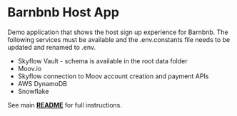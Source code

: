 # Barnbnb Host App

Demo application that shows the host sign up experience for Barnbnb. The following services must be
available and the .env.constants file needs to be updated and renamed to .env.

* Skyflow Vault - schema is available in the root data folder
* Moov.io
* Skyflow connection to Moov account creation and payment APIs
* AWS DynamoDB
* Snowflake

See main [**README**](/README.md) for full instructions.